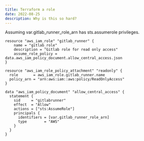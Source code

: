 ```yaml
---
title: Terraform a role
date: 2022-08-25
description: Why is this so hard?
---
```


Assuming var.gitlab_runner_role_arn has sts.assumerole privileges.

    resource "aws_iam_role" "gitlab_runner" {
    	name = "gitlab_role"
    	description = "Gitlab role for read only access"
    	assume_role_policy = data.aws_iam_policy_document.allow_central_access.json
    }

    resource "aws_iam_role_policy_attachment" "readonly" {
      role       = aws_iam_role.gitlab_runner.name
      policy_arn = "arn:aws:iam::aws:policy/ReadOnlyAccess"
    }

    data "aws_iam_policy_document" "allow_central_access" {
      statement {
    	sid     = "gitlabrunner"
    	effect  = "Allow"
    	actions = ["sts:AssumeRole"]
    	principals {
    	  identifiers = [var.gitlab_runner_role_arn]
    	  type        = "AWS"
    	}
      }
    }
